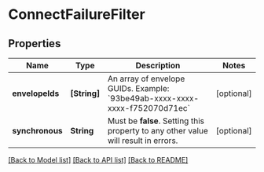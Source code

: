 # ConnectFailureFilter

## Properties
Name | Type | Description | Notes
------------ | ------------- | ------------- | -------------
**envelopeIds** | **[String]** | An array of envelope GUIDs.  Example: &#x60;93be49ab-xxxx-xxxx-xxxx-f752070d71ec&#x60;  | [optional] 
**synchronous** | **String** | Must be **false**. Setting this property to any other value will result in errors. | [optional] 

[[Back to Model list]](../README.md#documentation-for-models) [[Back to API list]](../README.md#documentation-for-api-endpoints) [[Back to README]](../README.md)


